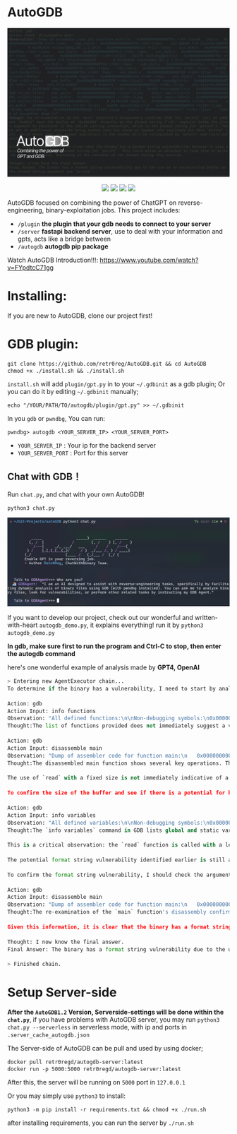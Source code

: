 
# AutoGDB
![AUTOGDB](imgs/AUTOGDB.png)
<p align="center">
<a href="https://opensource.org/licenses/MIT"><img src="https://img.shields.io/badge/license-MIT-blueviolet.svg"></a>
<a href="https://github.com/retr0reg/AutoGDB/issues"><img src="https://img.shields.io/github/issues/retr0reg/AutoGDB?color=blueviolet"></a>
<a href="https://www.python.org/"><img src="https://img.shields.io/badge/made%20with-Python3-blueviolet"></a>
<a href="#"><img src="https://img.shields.io/badge/platform-osx%2Flinux%2Fwindows-blueviolet"></a>
</p>

AutoGDB focused on combining the power of ChatGPT on reverse-engineering, binary-exploitation jobs. 
This project includes:
* `/plugin` **the plugin that your gdb needs to connect to your server**
* `/server` **fastapi backend server**, use to deal with your information and gpts, acts like a bridge between
* `/autogdb` **autogdb pip package**

Watch AutoGDB Introduction!!!: https://www.youtube.com/watch?v=FYpdtcC71gg

# Installing:
If you are new to AutoGDB, clone our project first!
# GDB plugin:
```shell
git clone https://github.com/retr0reg/AutoGDB.git && cd AutoGDB
chmod +x ./install.sh && ./install.sh
``` 
`install.sh` will add `plugin/gpt.py` in to your `~/.gdbinit` as a gdb plugin; Or you can do it by editing `~/.gdbinit` manually;

```shell
echo "/YOUR/PATH/TO/autogdb/plugin/gpt.py" >> ~/.gdbinit
```

In you `gdb` or `pwndbg`, You can run:
```shell
pwndbg> autogdb <YOUR_SERVER_IP> <YOUR_SERVER_PORT>
```
* `YOUR_SERVER_IP` : Your ip for the backend server
* `YOUR_SERVER_PORT` : Port for this server

## Chat with GDB！
Run `chat.py`, and chat with your own AutoGDB!
```
python3 chat.py
```

![Alt text](imgs/cli_shot.png)

If you want to develop our project, check out our wonderful and written-with-heart `autogdb_demo.py`, it explains everything! run it by `python3 autogdb_demo.py`

**In gdb, make sure first to run the program and Ctrl-C to stop, then enter the autogdb command**



here's one wonderful example of analysis made by **GPT4, OpenAI**
```python
> Entering new AgentExecutor chain...
To determine if the binary has a vulnerability, I need to start by analyzing the binary with GDB to check for any obvious signs of insecure patterns or practices such as unsafe functions, lack of bounds checking, or any other potential security weaknesses.

Action: gdb
Action Input: info functions
Observation: "All defined functions:\n\nNon-debugging symbols:\n0x0000000000000610  _init\n0x0000000000000640  printf@plt\n0x0000000000000650  read@plt\n0x0000000000000660  strcmp@plt\n0x0000000000000670  setvbuf@plt\n0x0000000000000680  __cxa_finalize@plt\n0x0000000000000690  _start\n0x00000000000006c0  deregister_tm_clones\n0x0000000000000700  register_tm_clones\n0x0000000000000750  __do_global_dtors_aux\n0x0000000000000790  frame_dummy\n0x000000000000079a  main\n0x0000000000000830  __libc_csu_init\n0x00000000000008a0  __libc_csu_fini\n0x00000000000008a4  _fini\n"
Thought:The list of functions provided does not immediately suggest a vulnerability, as these are standard functions that one might expect to find in a binary. However, the presence of functions like `printf` and `read` could potentially be of interest, as they can be involved in vulnerabilities if not used correctly (e.g., format string vulnerabilities or buffer overflows). To proceed, I should examine the `main` function to understand how these functions are used within the program.

Action: gdb
Action Input: disassemble main
Observation: "Dump of assembler code for function main:\n   0x000000000000079a <+0>:\tpush   rbp\n   0x000000000000079b <+1>:\tmov    rbp,rsp\n   0x000000000000079e <+4>:\tmov    rax,QWORD PTR [rip+0x20087b]        # 0x201020 <stdout@@GLIBC_2.2.5>\n   0x00000000000007a5 <+11>:\tmov    ecx,0x0\n   0x00000000000007aa <+16>:\tmov    edx,0x2\n   0x00000000000007af <+21>:\tmov    esi,0x0\n   0x00000000000007b4 <+26>:\tmov    rdi,rax\n   0x00000000000007b7 <+29>:\tcall   0x670 <setvbuf@plt>\n   0x00000000000007bc <+34>:\tmov    rax,QWORD PTR [rip+0x20086d]        # 0x201030 <stdin@@GLIBC_2.2.5>\n   0x00000000000007c3 <+41>:\tmov    ecx,0x0\n   0x00000000000007c8 <+46>:\tmov    edx,0x2\n   0x00000000000007cd <+51>:\tmov    esi,0x0\n   0x00000000000007d2 <+56>:\tmov    rdi,rax\n   0x00000000000007d5 <+59>:\tcall   0x670 <setvbuf@plt>\n   0x00000000000007da <+64>:\tmov    edx,0x64\n   0x00000000000007df <+69>:\tlea    rsi,[rip+0x20085a]        # 0x201040 <buf>\n   0x00000000000007e6 <+76>:\tmov    edi,0x0\n   0x00000000000007eb <+81>:\tmov    eax,0x0\n   0x00000000000007f0 <+86>:\tcall   0x650 <read@plt>\n   0x00000000000007f5 <+91>:\tlea    rsi,[rip+0xb8]        # 0x8b4\n   0x00000000000007fc <+98>:\tlea    rdi,[rip+0x20083d]        # 0x201040 <buf>\n   0x0000000000000803 <+105>:\tcall   0x660 <strcmp@plt>\n   0x0000000000000808 <+110>:\ttest   eax,eax\n   0x000000000000080a <+112>:\tjne    0x813 <main+121>\n   0x000000000000080c <+114>:\tmov    eax,0x0\n   0x0000000000000811 <+119>:\tjmp    0x826 <main+140>\n   0x0000000000000813 <+121>:\tlea    rdi,[rip+0x200826]        # 0x201040 <buf>\n   0x000000000000081a <+128>:\tmov    eax,0x0\n   0x000000000000081f <+133>:\tcall   0x640 <printf@plt>\n   0x0000000000000824 <+138>:\tjmp    0x7da <main+64>\n   0x0000000000000826 <+140>:\tpop    rbp\n   0x0000000000000827 <+141>:\tret    \nEnd of assembler dump.\n"
Thought:The disassembled main function shows several key operations. The program is setting up buffer handling with `setvbuf` for both `stdin` and `stdout`, which is a normal operation to control buffering. It then reads up to 0x64 (100) bytes from file descriptor 0 (which is `stdin` in Unix-like systems) into a buffer located at `0x201040`. After reading the input, it compares this buffer with a string located at an offset from the current instruction pointer (the address is not shown in the disassembly but is referenced as `0x8b4`). If the `strcmp` result is zero (meaning the strings are equal), it takes one branch; otherwise, it prints the buffer using `printf` and then loops back to read more input.

The use of `read` with a fixed size is not immediately indicative of a buffer overflow, as we don't know the actual size of the buffer at `0x201040`. However, the use of `printf` with the buffer as a format string is potentially dangerous because if the buffer contains format specifiers (e.g., `%s`, `%x`), they could be used to leak memory contents or cause a crash, which indicates a format string vulnerability.

To confirm the size of the buffer and see if there is a potential for buffer overflow, I need to examine the memory layout of the program, specifically the `.bss` section where uninitialized data like buffers are typically stored.

Action: gdb
Action Input: info variables
Observation: "All defined variables:\n\nNon-debugging symbols:\n0x00000000000008b0  _IO_stdin_used\n0x00000000000008c0  __GNU_EH_FRAME_HDR\n0x0000000000000a04  __FRAME_END__\n0x0000000000200da0  __frame_dummy_init_array_entry\n0x0000000000200da0  __init_array_start\n0x0000000000200da8  __do_global_dtors_aux_fini_array_entry\n0x0000000000200da8  __init_array_end\n0x0000000000200db0  _DYNAMIC\n0x0000000000200fa0  _GLOBAL_OFFSET_TABLE_\n0x0000000000201000  __data_start\n0x0000000000201000  data_start\n0x0000000000201008  __dso_handle\n0x0000000000201010  __TMC_END__\n0x0000000000201010  __bss_start\n0x0000000000201010  _edata\n0x0000000000201020  stdout\n0x0000000000201020  stdout@@GLIBC_2.2.5\n0x0000000000201030  stdin\n0x0000000000201030  stdin@@GLIBC_2.2.5\n0x0000000000201038  completed\n0x0000000000201040  buf\n0x00000000002010a8  _end\n"
Thought:The `info variables` command in GDB lists global and static variables, including those in the `.bss` section. The buffer `buf` is located at `0x201040`, and the next variable `completed` is at `0x201038`. This suggests that the buffer `buf` is located just before `completed`. The difference in addresses between `buf` and `_end` (which marks the end of the `.bss` section) is `0x10a8 - 0x1040 = 0x68` bytes (104 bytes in decimal).

This is a critical observation: the `read` function is called with a length of `0x64` (100 bytes), and the buffer `buf` is 104 bytes long. Therefore, there is no direct buffer overflow vulnerability since the `read` call does not exceed the size of the buffer. However, there is very little space for a null terminator, and if the input does not contain a null byte, this could lead to issues with string handling, although this is not confirmed from the current information.

The potential format string vulnerability identified earlier is still a concern because the `printf` function is called with the buffer as the format string. If an attacker can control the contents of the buffer and include format specifiers, they could exploit this vulnerability.

To confirm the format string vulnerability, I should check the arguments passed to `printf`. If the buffer is directly used as the format string without any additional arguments, this would confirm the vulnerability.

Action: gdb
Action Input: disassemble main
Observation: "Dump of assembler code for function main:\n   0x000000000000079a <+0>:\tpush   rbp\n   0x000000000000079b <+1>:\tmov    rbp,rsp\n   0x000000000000079e <+4>:\tmov    rax,QWORD PTR [rip+0x20087b]        # 0x201020 <stdout@@GLIBC_2.2.5>\n   0x00000000000007a5 <+11>:\tmov    ecx,0x0\n   0x00000000000007aa <+16>:\tmov    edx,0x2\n   0x00000000000007af <+21>:\tmov    esi,0x0\n   0x00000000000007b4 <+26>:\tmov    rdi,rax\n   0x00000000000007b7 <+29>:\tcall   0x670 <setvbuf@plt>\n   0x00000000000007bc <+34>:\tmov    rax,QWORD PTR [rip+0x20086d]        # 0x201030 <stdin@@GLIBC_2.2.5>\n   0x00000000000007c3 <+41>:\tmov    ecx,0x0\n   0x00000000000007c8 <+46>:\tmov    edx,0x2\n   0x00000000000007cd <+51>:\tmov    esi,0x0\n   0x00000000000007d2 <+56>:\tmov    rdi,rax\n   0x00000000000007d5 <+59>:\tcall   0x670 <setvbuf@plt>\n   0x00000000000007da <+64>:\tmov    edx,0x64\n   0x00000000000007df <+69>:\tlea    rsi,[rip+0x20085a]        # 0x201040 <buf>\n   0x00000000000007e6 <+76>:\tmov    edi,0x0\n   0x00000000000007eb <+81>:\tmov    eax,0x0\n   0x00000000000007f0 <+86>:\tcall   0x650 <read@plt>\n   0x00000000000007f5 <+91>:\tlea    rsi,[rip+0xb8]        # 0x8b4\n   0x00000000000007fc <+98>:\tlea    rdi,[rip+0x20083d]        # 0x201040 <buf>\n   0x0000000000000803 <+105>:\tcall   0x660 <strcmp@plt>\n   0x0000000000000808 <+110>:\ttest   eax,eax\n   0x000000000000080a <+112>:\tjne    0x813 <main+121>\n   0x000000000000080c <+114>:\tmov    eax,0x0\n   0x0000000000000811 <+119>:\tjmp    0x826 <main+140>\n   0x0000000000000813 <+121>:\tlea    rdi,[rip+0x200826]        # 0x201040 <buf>\n   0x000000000000081a <+128>:\tmov    eax,0x0\n   0x000000000000081f <+133>:\tcall   0x640 <printf@plt>\n   0x0000000000000824 <+138>:\tjmp    0x7da <main+64>\n   0x0000000000000826 <+140>:\tpop    rbp\n   0x0000000000000827 <+141>:\tret    \nEnd of assembler dump.\n"
Thought:The re-examination of the `main` function's disassembly confirms that the `printf` call at address `0x081f` uses the buffer at `0x201040` directly as the format string (`rdi` register holds the first argument to functions in the x86_64 calling convention, which is the format string for `printf`). There are no additional arguments being pushed onto the stack or loaded into registers for this `printf` call, which means that any format specifiers in the buffer will be interpreted by `printf` and could potentially be exploited.

Given this information, it is clear that the binary has a format string vulnerability because it uses uncontrolled input as the format string for `printf`. This could allow an attacker to read from or write to memory locations, depending on the contents of the format string they provide.

Thought: I now know the final answer.
Final Answer: The binary has a format string vulnerability due to the use of an uncontrolled buffer as the format string argument for `printf`.

> Finished chain.
```
# Setup Server-side
**After the `AutoGDB1.2` Version, Serverside-settings will be done within the `chat.py`**, if you have problems with AutoGDB server, you may run `python3 chat.py --serverless` in serverless mode, with ip and ports in `.server_cache_autogdb.json`

The Server-side of AutoGDB can be pull and used by using docker;
```shell
docker pull retr0regd/autogdb-server:latest
docker run -p 5000:5000 retr0regd/autogdb-server:latest
```
After this, the server will be running on `5000` port in `127.0.0.1`

Or you may simply use `python3` to install:

```shell
python3 -m pip install -r requirements.txt && chmod +x ./run.sh
```
after installing requirements, you can run the server by `./run.sh`
